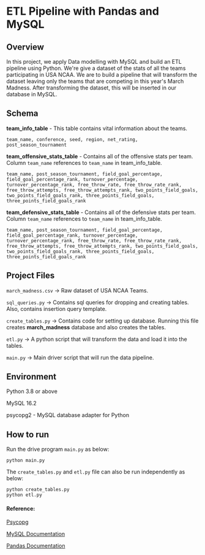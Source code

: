 # ETL Pipeline with Pandas and MySQL

## **Overview**

In this project, we apply Data modelling with MySQL and build an ETL pipeline using Python. We're give a dataset of the stats of all the teams participating in USA NCAA. We are to build a pipeline that will transform the dataset leaving only the teams that are competing in this year's March Madness. After transforming the dataset, this will be inserted in our database in MySQL.


## Schema

**team_info_table** - This table contains vital information about the teams.

```
team_name, conference, seed, region, net_rating, post_season_tournament
```

**team_offensive_stats_table** - Contains all of the offensive stats per team. Column `team_name` references to `team_name` in team_info_table.
```
team_name, post_season_tournament, field_goal_percentage, field_goal_percentage_rank, turnover_percentage, turnover_percentage_rank, free_throw_rate, free_throw_rate_rank, free_throw_attempts, free_throw_attempts_rank, two_points_field_goals, two_points_field_goals_rank, three_points_field_goals, three_points_field_goals_rank
```
**team_defensive_stats_table** - Contains all of the defensive stats per team. Column `team_name` references to `team_name` in team_info_table.
```
team_name, post_season_tournament, field_goal_percentage, field_goal_percentage_rank, turnover_percentage, turnover_percentage_rank, free_throw_rate, free_throw_rate_rank, free_throw_attempts, free_throw_attempts_rank, two_points_field_goals, two_points_field_goals_rank, three_points_field_goals, three_points_field_goals_rank
```

## Project Files

```march_madness.csv``` -> Raw dataset of USA NCAA Teams.

```sql_queries.py``` -> Contains sql queries for dropping and creating tables. Also, contains insertion query template.

```create_tables.py``` -> Contains code for setting up database. Running this file creates **march_madness** database and also creates the tables.

```etl.py``` -> A python script that will transform the data and load it into the tables. 

```main.py``` -> Main driver script that will run the data pipeline.


## Environment 
Python 3.8 or above

MySQL 16.2

psycopg2 - MySQL database adapter for Python


## How to run

Run the drive program ```main.py``` as below:
```
python main.py
``` 

The ```create_tables.py``` and ```etl.py``` file can also be run independently as below:
```
python create_tables.py 
python etl.py 
```


 #### Reference: 
[Psycopg](https://www.psycopg.org/docs/)

[MySQL Documentation](https://dev.mysql.com/doc/)

[Pandas Documentation](https://pandas.pydata.org/pandas-docs/stable/)
